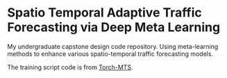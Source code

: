 # Spatio Temporal Adaptive Traffic Forecasting via Deep Meta Learning

My undergraduate capstone design code repository. Using meta-learning methods to enhance various spatio-temporal traffic forecasting models.

The training script code is from [Torch-MTS](https://github.com/XDZhelheim/Torch-MTS).

